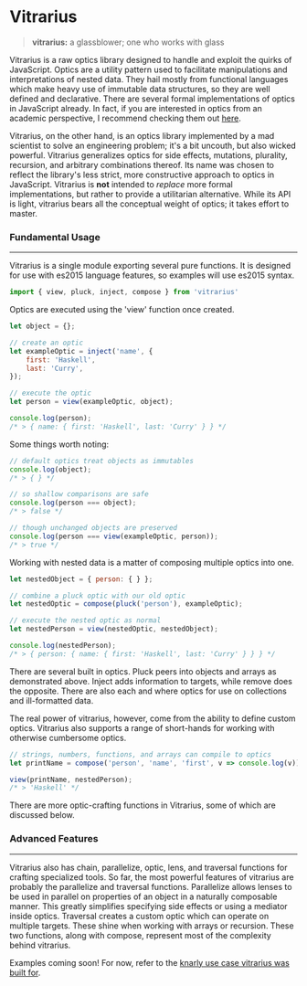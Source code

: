 # **Vitrarius**

> **vitrarius:** a glassblower; one who works with glass

 Vitrarius is a raw optics library designed to handle and exploit the quirks of JavaScript. Optics are a utility pattern used to facilitate manipulations and interpretations of nested data. They hail mostly from functional languages which make heavy use of immutable data structures, so they are well defined and declarative. There are several formal implementations of optics in JavaScript already. In fact, if you are interested in optics from an academic perspective, I recommend checking them out [here](https://www.npmjs.com/package/partial.lenses). 
 
 Vitrarius, on the other hand, is an optics library implemented by a mad scientist to solve an engineering problem; it's a bit uncouth, but also wicked powerful. Vitrarius generalizes optics for side effects, mutations, plurality, recursion, and arbitrary combinations thereof. Its name was chosen to reflect the library's less strict, more constructive approach to optics in JavaScript. Vitrarius is __not__ intended to _replace_ more formal implementations, but rather to provide a utilitarian alternative. While its API is light, vitrarius bears all the conceptual weight of optics; it takes effort to master.

### **Fundamental Usage**
--------------------

Vitrarius is a single module exporting several pure functions. It is designed for use with es2015 language features, so examples will use es2015 syntax.

``` javascript
import { view, pluck, inject, compose } from 'vitrarius'
```

Optics are executed using the 'view' function once created.

``` javascript
let object = {};

// create an optic
let exampleOptic = inject('name', {
    first: 'Haskell',
    last: 'Curry',
});

// execute the optic
let person = view(exampleOptic, object);

console.log(person);
/* > { name: { first: 'Haskell', last: 'Curry' } } */
```

Some things worth noting:

``` javascript
// default optics treat objects as immutables
console.log(object);
/* > { } */

// so shallow comparisons are safe 
console.log(person === object);
/* > false */

// though unchanged objects are preserved
console.log(person === view(exampleOptic, person));
/* > true */
```

Working with nested data is a matter of composing multiple optics into one.

``` javascript
let nestedObject = { person: { } };

// combine a pluck optic with our old optic
let nestedOptic = compose(pluck('person'), exampleOptic);

// execute the nested optic as normal
let nestedPerson = view(nestedOptic, nestedObject);

console.log(nestedPerson);
/* > { person: { name: { first: 'Haskell', last: 'Curry' } } } */
```

There are several built in optics. Pluck peers into objects and arrays as demonstrated above. Inject adds information to targets, while remove does the opposite. There are also each and where optics for use on collections and ill-formatted data.

The real power of vitrarius, however, come from the ability to define custom optics. Vitrarius also supports a range of short-hands for working with otherwise cumbersome optics.

``` javascript
// strings, numbers, functions, and arrays can compile to optics
let printName = compose('person', 'name', 'first', v => console.log(v));

view(printName, nestedPerson);
/* > 'Haskell' */
```

There are more optic-crafting functions in Vitrarius, some of which are discussed below.

### **Advanced Features**
----------------
Vitrarius also has chain, parallelize, optic, lens, and traversal functions for crafting specialized tools. So far, the most powerful features of vitrarius are probably the parallelize and traversal functions. Parallelize allows lenses to be used in parallel on properties of an object in a naturally composable manner. This greatly simplifies specifying side effects or using a mediator inside optics. Traversal creates a custom optic which can operate on multiple targets. These shine when working with arrays or recursion. These two functions, along with compose, represent most of the complexity behind vitrarius.

Examples coming soon! For now, refer to the [knarly use case vitrarius was built for](https://www.npmjs.com/package/silhouette).


